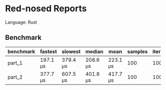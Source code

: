 # Red-nosed Reports

Language: Rust

## Benchmark

| benchmark | fastest  | slowest  | median   | mean     | samples | iters |
| --------- | -------- | -------- | -------- | -------- | ------- | ----- |
| part_1    | 197.1 µs | 379.4 µs | 208.6 µs | 223.1 µs | 100     | 100   |
| part_2    | 377.7 µs | 607.5 µs | 401.8 µs | 417.7 µs | 100     | 100   |
